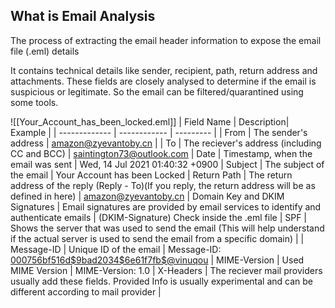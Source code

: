 
## What is Email Analysis

The process of extracting the email header information to expose the email file (.eml) details

It contains technical details like sender, recipient, path, return address and attachments. These fields are closely analysed to determine if the email is suspicious or legitimate. So the email can be filtered/quarantined using some tools.


![[Your_Account_has_been_locked.eml]]
| Field Name | Description| Example |
| ------------- | ------------ | --------- |
| From | The sender's address | amazon@zyevantoby.cn |
 | To | The reciever's address (including CC and BCC) | saintington73@outlook.com
 | Date | Timestamp, when the email was sent | Wed, 14 Jul 2021 01:40:32 +0900
 | Subject | The subject of the email | Your Account has been Locked
 | Return Path | The return address of the reply (Reply - To)(If you reply, the return address will be as defined in here) | amazon@zyevantoby.cn
 | Domain Key and DKIM Signatures | Email signatures are provided by email services to identify and authenticate emails |  (DKIM-Signature) Check inside the .eml file
 | SPF | Shows the server that was used to send the email (This will help understand if the actual server is used to send the email from a specific domain) |
 | Message-ID | Unique ID of the email  | Message-ID: <000756bf516d$9bad2034$6e61f7fb$@vinuqou>
 | MIME-Version | Used MIME Version | MIME-Version: 1.0
 | X-Headers | The reciever mail providers usually add these fields. Provided Info is usually experimental and can be different according to mail provider |
